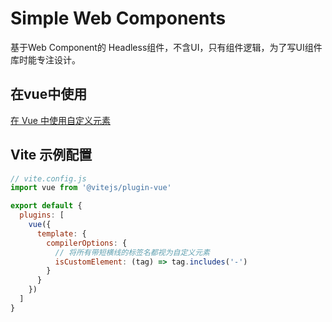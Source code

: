 # Simple Web Components
基于Web Component的 Headless组件，不含UI，只有组件逻辑，为了写UI组件库时能专注设计。

## 在vue中使用
[在 Vue 中使用自定义元素](https://cn.vuejs.org/guide/extras/web-components.html#using-custom-elements-in-vue)
## Vite 示例配置
```javascript
// vite.config.js
import vue from '@vitejs/plugin-vue'

export default {
  plugins: [
    vue({
      template: {
        compilerOptions: {
          // 将所有带短横线的标签名都视为自定义元素
          isCustomElement: (tag) => tag.includes('-')
        }
      }
    })
  ]
}
```